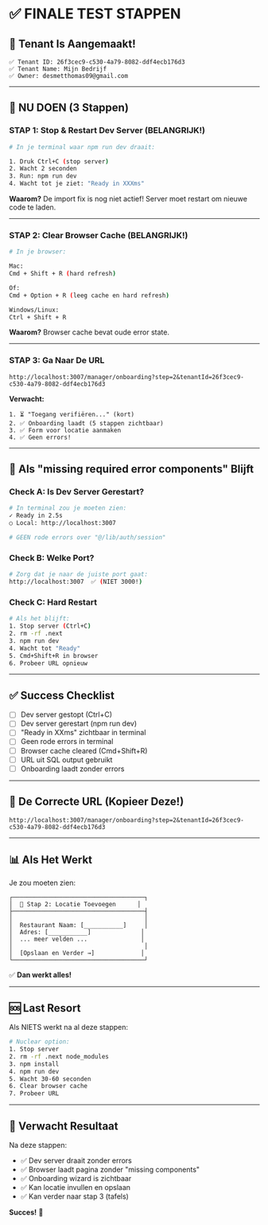 # ✅ FINALE TEST STAPPEN

## 🎉 Tenant Is Aangemaakt!

```
✅ Tenant ID: 26f3cec9-c530-4a79-8082-ddf4ecb176d3
✅ Tenant Name: Mijn Bedrijf
✅ Owner: desmetthomas09@gmail.com
```

---

## 🚀 NU DOEN (3 Stappen)

### STAP 1: Stop & Restart Dev Server (BELANGRIJK!)
```bash
# In je terminal waar npm run dev draait:

1. Druk Ctrl+C (stop server)
2. Wacht 2 seconden
3. Run: npm run dev
4. Wacht tot je ziet: "Ready in XXXms"
```

**Waarom?** De import fix is nog niet actief! Server moet restart om nieuwe code te laden.

---

### STAP 2: Clear Browser Cache (BELANGRIJK!)
```bash
# In je browser:

Mac:
Cmd + Shift + R (hard refresh)

Of:
Cmd + Option + R (leeg cache en hard refresh)

Windows/Linux:
Ctrl + Shift + R
```

**Waarom?** Browser cache bevat oude error state.

---

### STAP 3: Ga Naar De URL
```
http://localhost:3007/manager/onboarding?step=2&tenantId=26f3cec9-c530-4a79-8082-ddf4ecb176d3
```

**Verwacht:**
```
1. ⏳ "Toegang verifiëren..." (kort)
2. ✅ Onboarding laadt (5 stappen zichtbaar)
3. ✅ Form voor locatie aanmaken
4. ✅ Geen errors!
```

---

## 🐛 Als "missing required error components" Blijft

### Check A: Is Dev Server Gerestart?
```bash
# In terminal zou je moeten zien:
✓ Ready in 2.5s
○ Local: http://localhost:3007

# GEEN rode errors over "@/lib/auth/session"
```

### Check B: Welke Port?
```bash
# Zorg dat je naar de juiste port gaat:
http://localhost:3007  ✅ (NIET 3000!)
```

### Check C: Hard Restart
```bash
# Als het blijft:
1. Stop server (Ctrl+C)
2. rm -rf .next
3. npm run dev
4. Wacht tot "Ready"
5. Cmd+Shift+R in browser
6. Probeer URL opnieuw
```

---

## ✅ Success Checklist

- [ ] Dev server gestopt (Ctrl+C)
- [ ] Dev server gerestart (npm run dev)
- [ ] "Ready in XXms" zichtbaar in terminal
- [ ] Geen rode errors in terminal
- [ ] Browser cache cleared (Cmd+Shift+R)
- [ ] URL uit SQL output gebruikt
- [ ] Onboarding laadt zonder errors

---

## 🎯 De Correcte URL (Kopieer Deze!)

```
http://localhost:3007/manager/onboarding?step=2&tenantId=26f3cec9-c530-4a79-8082-ddf4ecb176d3
```

---

## 📊 Als Het Werkt

Je zou moeten zien:

```
┌─────────────────────────────────────┐
│  🎯 Stap 2: Locatie Toevoegen      │
├─────────────────────────────────────┤
│                                     │
│  Restaurant Naam: [___________]     │
│  Adres: [___________]              │
│  ... meer velden ...               │
│                                     │
│  [Opslaan en Verder →]             │
└─────────────────────────────────────┘
```

✅ **Dan werkt alles!**

---

## 🆘 Last Resort

Als NIETS werkt na al deze stappen:

```bash
# Nuclear option:
1. Stop server
2. rm -rf .next node_modules
3. npm install
4. npm run dev
5. Wacht 30-60 seconden
6. Clear browser cache
7. Probeer URL
```

---

## 🎉 Verwacht Resultaat

Na deze stappen:
- ✅ Dev server draait zonder errors
- ✅ Browser laadt pagina zonder "missing components"
- ✅ Onboarding wizard is zichtbaar
- ✅ Kan locatie invullen en opslaan
- ✅ Kan verder naar stap 3 (tafels)

**Succes!** 🚀

